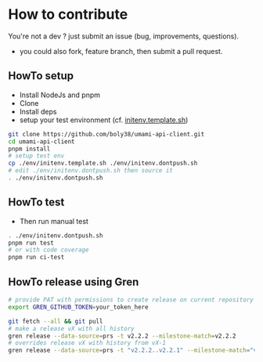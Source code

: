 # How to contribute
You're not a dev ? just submit an issue (bug, improvements, questions).

* you could also fork, feature branch, then submit a pull request.

## HowTo setup

* Install NodeJs and pnpm
* Clone
* Install deps
* setup your test environment (cf. [initenv.template.sh](./env/initenv.template.sh))

````bash
git clone https://github.com/boly38/umami-api-client.git
cd umami-api-client
pnpm install
# setup test env
cp ./env/initenv.template.sh ./env/initenv.dontpush.sh
# edit ./env/initenv.dontpush.sh then source it
. ./env/initenv.dontpush.sh
````

## HowTo test
* Then run manual test

````bash
. ./env/initenv.dontpush.sh
pnpm run test
# or with code coverage
pnpm run ci-test
````

## HowTo release using Gren

```bash
# provide PAT with permissions to create release on current repository
export GREN_GITHUB_TOKEN=your_token_here

git fetch --all && git pull
# make a release vX with all history
gren release --data-source=prs -t v2.2.2 --milestone-match=v2.2.2
# overrides release vX with history from vX-1
gren release --data-source=prs -t "v2.2.2..v2.2.1" --milestone-match="v2.2.2" --override
```

